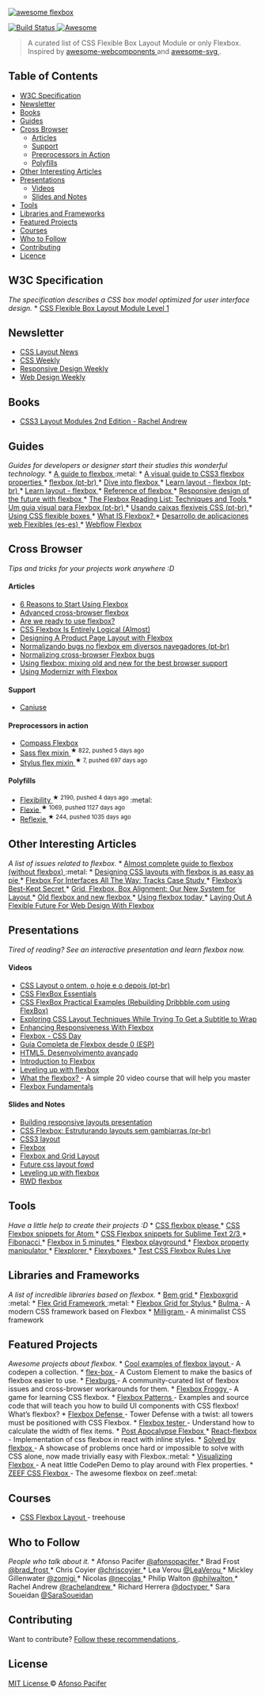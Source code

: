 <p>
 <a href="https://github.com/afonsopacifer/awesome-flexbox/">
  <img alt="awesome flexbox" src="awesome-flexbox.jpg"/>
 </a>
</p>
<p>
 <a href="https://travis-ci.org/afonsopacifer/awesome-flexbox">
  <img alt="Build Status" src="https://travis-ci.org/afonsopacifer/awesome-flexbox.svg?branch=master"/>
 </a>
 <a href="https://github.com/sindresorhus/awesome">
  <img alt="Awesome" src="https://cdn.rawgit.com/sindresorhus/awesome/d7305f38d29fed78fa85652e3a63e154dd8e8829/media/badge.svg"/>
 </a>
</p>
<blockquote>
 <p>
  A curated list of CSS Flexible Box Layout Module or only Flexbox.
  Inspired by
  <a href="https://github.com/obetomuniz/awesome-webcomponents">
   awesome-webcomponents
  </a>
  and
  <a href="https://github.com/willianjusten/awesome-svg">
   awesome-svg
  </a>
  .
 </p>
</blockquote>
<h2>
 Table of Contents
</h2>
<ul>
 <li>
  <a href="#w3c-specification">
   W3C Specification
  </a>
 </li>
 <li>
  <a href="#newsletter">
   Newsletter
  </a>
 </li>
 <li>
  <a href="#books">
   Books
  </a>
 </li>
 <li>
  <a href="#guides">
   Guides
  </a>
 </li>
 <li>
  <a href="#cross-browser">
   Cross Browser
  </a>
  <ul>
   <li>
    <a href="#articles">
     Articles
    </a>
   </li>
   <li>
    <a href="#support">
     Support
    </a>
   </li>
   <li>
    <a href="#preprocessors-in-action">
     Preprocessors in Action
    </a>
   </li>
   <li>
    <a href="#polyfills">
     Polyfills
    </a>
   </li>
  </ul>
 </li>
 <li>
  <a href="#other-interesting-articles">
   Other Interesting Articles
  </a>
 </li>
 <li>
  <a href="#presentations">
   Presentations
  </a>
  <ul>
   <li>
    <a href="#videos">
     Videos
    </a>
   </li>
   <li>
    <a href="#slides-and-notes">
     Slides and Notes
    </a>
   </li>
  </ul>
 </li>
 <li>
  <a href="#tools">
   Tools
  </a>
 </li>
 <li>
  <a href="#libraries-and-frameworks">
   Libraries and Frameworks
  </a>
 </li>
 <li>
  <a href="#featured-projects">
   Featured Projects
  </a>
 </li>
 <li>
  <a href="#courses">
   Courses
  </a>
 </li>
 <li>
  <a href="#who-to-follow">
   Who to Follow
  </a>
 </li>
 <li>
  <a href="#contributing">
   Contributing
  </a>
 </li>
 <li>
  <a href="#licence">
   Licence
  </a>
 </li>
</ul>
<h2>
 W3C Specification
</h2>
<p>
 <em>
  The specification describes a CSS box model optimized for user interface design.
 </em>
 *
 <a href="http://www.w3.org/TR/css3-flexbox/">
  CSS Flexible Box Layout Module Level 1
 </a>
</p>
<h2>
 Newsletter
</h2>
<ul>
 <li>
  <a href="http://csslayout.news/">
   CSS Layout News
  </a>
 </li>
 <li>
  <a href="http://css-weekly.com/">
   CSS Weekly
  </a>
 </li>
 <li>
  <a href="http://responsivedesignweekly.com/">
   Responsive Design Weekly
  </a>
 </li>
 <li>
  <a href="https://web-design-weekly.com/">
   Web Design Weekly
  </a>
 </li>
</ul>
<h2>
 Books
</h2>
<ul>
 <li>
  <a href="http://rachelandrew.co.uk/books/css3-layout-modules">
   CSS3 Layout Modules 2nd Edition - Rachel Andrew
  </a>
 </li>
</ul>
<h2>
 Guides
</h2>
<p>
 <em>
  Guides for developers or designer start their studies this wonderful technology.
 </em>
 *
 <a href="https://css-tricks.com/snippets/css/a-guide-to-flexbox/">
  A guide to flexbox
 </a>
 :metal:
*
 <a href="https://scotch.io/tutorials/a-visual-guide-to-css3-flexbox-properties">
  A visual guide to CSS3 flexbox properties
 </a>
 *
 <a href="http://desenvolvimentoparaweb.com/css/flexbox/">
  flexbox (pt-br)
 </a>
 *
 <a href="http://bocoup.com/weblog/dive-into-flexbox/">
  Dive into flexbox
 </a>
 *
 <a href="http://pt-br.learnlayout.com/flexbox.html">
  Learn layout - flexbox (pt-br)
 </a>
 *
 <a href="http://learnlayout.com/flexbox.html">
  Learn layout - flexbox
 </a>
 *
 <a href="http://tympanus.net/codrops/css_reference/flexbox/">
  Reference of flexbox
 </a>
 *
 <a href="http://blog.teamtreehouse.com/responsive-design-of-the-future-with-flexbox">
  Responsive design of the future with flexbox
 </a>
 *
 <a href="https://www.smashingmagazine.com/author/cosima-mielke/">
  The Flexbox Reading List: Techniques and Tools
 </a>
 *
 <a href="http://edsonjunior.com/um-guia-visual-para-flexbox/">
  Um guia visual para Flexbox (pt-br)
 </a>
 *
 <a href="https://developer.mozilla.org/pt-BR/docs/CSS/Usando_caixas_flexiveis_css">
  Usando caixas flexiveis CSS (pt-br)
 </a>
 *
 <a href="https://developer.mozilla.org/en-US/docs/Web/Guide/CSS/Flexible_boxes">
  Using CSS flexible boxes
 </a>
 *
 <a href="https://medium.com/@spaceninja/what-is-flexbox-6aed968555ef">
  What IS Flexbox?
 </a>
 *
 <a href="http://nucliweb.github.io/flexbox/">
  Desarrollo de aplicaciones web Flexibles (es-es)
 </a>
 *
 <a href="https://flexbox.webflow.com/">
  Webflow Flexbox
 </a>
</p>
<h2>
 Cross Browser
</h2>
<p>
 <em>
  Tips and tricks for your projects work anywhere :D
 </em>
</p>
<h4>
 Articles
</h4>
<ul>
 <li>
  <a href="http://bitsofco.de/6-reasons-to-start-using-flexbox/?utm_campaign=CSS%2BLayout%2BNews&utm_medium=email&utm_source=CSS_Layout_News_31">
   6 Reasons to Start Using Flexbox
  </a>
 </li>
 <li>
  <a href="https://dev.opera.com/articles/advanced-cross-browser-flexbox/">
   Advanced cross-browser flexbox
  </a>
 </li>
 <li>
  <a href="http://www.sitepoint.com/are-we-ready-to-use-flexbox/">
   Are we ready to use flexbox?
  </a>
 </li>
 <li>
  <a href="https://paulrobertlloyd.com/2016/03/logical_flexbox">
   CSS Flexbox Is Entirely Logical (Almost)
  </a>
 </li>
 <li>
  <a href="https://css-tricks.com/designing-a-product-page-layout-with-flexbox/">
   Designing A Product Page Layout with Flexbox
  </a>
 </li>
 <li>
  <a href="http://imasters.com.br/front-end/css/normalizando-bugs-no-flexbox-em-diversos-navegadores/?trace=1519021197&source=single">
   Normalizando bugs no flexbox em diversos navegadores (pt-br)
  </a>
 </li>
 <li>
  <a href="http://philipwalton.com/articles/normalizing-cross-browser-flexbox-bugs/">
   Normalizing cross-browser Flexbox bugs
  </a>
 </li>
 <li>
  <a href="https://css-tricks.com/using-flexbox/">
   Using flexbox: mixing old and new for the best browser support
  </a>
 </li>
 <li>
  <a href="http://zomigi.com/blog/using-modernizr-with-flexbox/?utm_campaign=CSS%2BLayout%2BNews&utm_medium=email&utm_source=CSS_Layout_News_8">
   Using Modernizr with Flexbox
  </a>
 </li>
</ul>
<h4>
 Support
</h4>
<ul>
 <li>
  <a href="http://caniuse.com/flexbox">
   Caniuse
  </a>
 </li>
</ul>
<h4>
 Preprocessors in action
</h4>
<ul>
 <li>
  <a href="http://compass-style.org/reference/compass/css3/flexbox/">
   Compass Flexbox
  </a>
 </li>
 <li>
  <a href="https://github.com/mastastealth/sass-flex-mixin">
   Sass flex mixin
  </a>
  <sup>
   &#9733 822, pushed 5 days ago
  </sup>
 </li>
 <li>
  <a href="https://github.com/differui/stylus-flex-mixin">
   Stylus flex mixin
  </a>
  <sup>
   &#9733 7, pushed 697 days ago
  </sup>
 </li>
</ul>
<h4>
 Polyfills
</h4>
<ul>
 <li>
  <a href="https://github.com/10up/flexibility">
   Flexibility
  </a>
  <sup>
   &#9733 2190, pushed 4 days ago
  </sup>
  :metal:
 </li>
 <li>
  <a href="https://github.com/doctyper/flexie">
   Flexie
  </a>
  <sup>
   &#9733 1069, pushed 1127 days ago
  </sup>
 </li>
 <li>
  <a href="https://github.com/doctyper/reflexie">
   Reflexie
  </a>
  <sup>
   &#9733 244, pushed 1035 days ago
  </sup>
 </li>
</ul>
<h2>
 Other Interesting Articles
</h2>
<p>
 <em>
  A list of issues related to flexbox.
 </em>
 *
 <a href="http://kyusuf.com/post/almost-complete-guide-to-flexbox-without-flexbox?utm_campaign=CSS%2BLayout%2BNews&utm_medium=email&utm_source=CSS_Layout_News_36">
  Almost complete guide to flexbox (without flexbox)
 </a>
 :metal:
*
 <a href="http://www.smashingmagazine.com/2015/03/02/harnessing-flexbox-for-todays-web-apps/">
  Designing CSS layouts with flexbox is as easy as pie
 </a>
 *
 <a href="http://www.smashingmagazine.com/2015/11/flexbox-interfaces-tracks-case-study/?utm_source=html5weekly&utm_medium=email">
  Flexbox For Interfaces All The Way: Tracks Case Study
 </a>
 *
 <a href="https://medium.com/@samserif/flexbox-s-best-kept-secret-bd3d892826b6#.i0v3krqo0">
  Flexbox’s Best-Kept Secret
 </a>
 *
 <a href="https://24ways.org/2015/grid-flexbox-box-alignment-our-new-system-for-layout/?utm_campaign=CSS%2BLayout%2BNews&utm_medium=email&utm_source=CSS_Layout_News_20">
  Grid, Flexbox, Box Alignment: Our New System for Layout
 </a>
 *
 <a href="https://css-tricks.com/old-flexbox-and-new-flexbox/">
  Old flexbox and new flexbox
 </a>
 *
 <a href="https://chriswrightdesign.com/experiments/using-flexbox-today/">
  Using flexbox today
 </a>
 *
 <a href="https://www.smashingmagazine.com/2015/08/flexible-future-for-web-design-with-flexbox/">
  Laying Out A Flexible Future For Web Design With Flexbox
 </a>
</p>
<h2>
 Presentations
</h2>
<p>
 <em>
  Tired of reading? See an interactive presentation and learn flexbox now.
 </em>
</p>
<h4>
 Videos
</h4>
<ul>
 <li>
  <a href="https://www.youtube.com/watch?v=MjK1MCjqmpU&list=PLnjYA3TxpDpgWE9cXwT5H7wEsG6ql-Q59&index=15">
   CSS Layout o ontem, o hoje e o depois (pt-br)
  </a>
 </li>
 <li>
  <a href="https://www.youtube.com/watch?v=G7EIAgfkhmg">
   CSS FlexBox Essentials
  </a>
 </li>
 <li>
  <a href="https://www.youtube.com/watch?v=H1lREysgdgc">
   CSS FlexBox Practical Examples (Rebuilding Dribbble.com using FlexBox)
  </a>
 </li>
 <li>
  <a href="https://css-tricks.com/video-screencasts/140-exploring-css-layout-techniques-while-trying-to-get-a-subtitle-to-wrap/">
   Exploring CSS Layout Techniques While Trying To Get a Subtitle to Wrap
  </a>
 </li>
 <li>
  <a href="https://www.youtube.com/watch?v=_98SE8WUvLk">
   Enhancing Responsiveness With Flexbox
  </a>
 </li>
 <li>
  <a href="https://vimeo.com/131664957">
   Flexbox - CSS Day
  </a>
 </li>
 <li>
  <a href="https://www.youtube.com/watch?v=F-KCncXMPk0">
   Guía Completa de Flexbox desde 0 (ESP)
  </a>
 </li>
 <li>
  <a href="https://www.youtube.com/watch?v=b9ZrOdTFkNk">
   HTML5. Desenvolvimento avançado
  </a>
 </li>
 <li>
  <a href="https://mijingo.com/lessons/guide-to-flexbox/?utm_campaign=CSS%2BLayout%2BNews&utm_medium=email&utm_source=CSS_Layout_News_34">
   Introduction to Flexbox
  </a>
 </li>
 <li>
  <a href="https://vimeo.com/96406277">
   Leveling up with flexbox
  </a>
 </li>
 <li>
  <a href="http://flexbox.io">
   What the flexbox?
  </a>
  - A simple 20 video course that will help you master
 </li>
 <li>
  <a href="https://egghead.io/lessons/misc-flexbox-fundamentals">
   Flexbox Fundamentals
  </a>
 </li>
</ul>
<h4>
 Slides and Notes
</h4>
<ul>
 <li>
  <a href="http://zomigi.com/blog/responsive-layouts-css-dev-conf/">
   Building responsive layouts presentation
  </a>
 </li>
 <li>
  <a href="https://speakerdeck.com/afonsopacifer/flexbox">
   CSS Flexbox: Estruturando layouts sem gambiarras (pr-br)
  </a>
 </li>
 <li>
  <a href="http://zomigi.com/blog/css3-layout/">
   CSS3 layout
  </a>
 </li>
 <li>
  <a href="http://zomigi.com/blog/flexbox-presentation/">
   Flexbox
  </a>
 </li>
 <li>
  <a href="http://pt.slideshare.net/diegoeis/flexbox-to-the-people">
   Flexbox and Grid Layout
  </a>
 </li>
 <li>
  <a href="http://zomigi.com/blog/future-css-layout-fowd/">
   Future css layout fowd
  </a>
 </li>
 <li>
  <a href="http://zomigi.com/blog/leveling-up-with-flexbox/">
   Leveling up with flexbox
  </a>
 </li>
 <li>
  <a href="http://zomigi.com/blog/rwd-flexbox/">
   RWD flexbox
  </a>
 </li>
</ul>
<h2>
 Tools
</h2>
<p>
 <em>
  Have a little help to create their projects :D
 </em>
 *
 <a href="http://demo.agektmr.com/flexbox/">
  CSS flexbox please
 </a>
 *
 <a href="https://github.com/brenopolanski/css-flexbox-atom-snippets">
  CSS Flexbox snippets for Atom
 </a>
 *
 <a href="https://github.com/brenopolanski/css-flexbox-sublime-snippets">
  CSS Flexbox snippets for Sublime Text 2/3
 </a>
 *
 <a href="https://github.com/maxsteenbergen/Fibonacci">
  Fibonacci
 </a>
 *
 <a href="https://cvan.io/flexboxin5/">
  Flexbox in 5 minutes
 </a>
 *
 <a href="https://web.archive.org/web/20151207135410/http://flexiejs.com/playground/">
  Flexbox playground
 </a>
 *
 <a href="http://codepen.io/enxaneta/full/adLPwv/">
  Flexbox property manipulator
 </a>
 *
 <a href="http://bennettfeely.com/flexplorer/">
  Flexplorer
 </a>
 *
 <a href="http://the-echoplex.net/flexyboxes/">
  Flexyboxes
 </a>
 *
 <a href="http://flexbox.help/">
  Test CSS Flexbox Rules Live
 </a>
</p>
<h2>
 Libraries and Frameworks
</h2>
<p>
 <em>
  A list of incredible libraries based on flexbox.
 </em>
 *
 <a href="https://github.com/bem-incubator/bem-grid">
  Bem grid
 </a>
 *
 <a href="https://github.com/kristoferjoseph/flexboxgrid">
  Flexboxgrid
 </a>
 :metal:
*
 <a href="https://afonsopacifer.github.io/flex-grid-framework/">
  Flex Grid Framework
 </a>
 :metal:
*
 <a href="http://stylusgrid.com">
  Flexbox Grid for Stylus
 </a>
 *
 <a href="http://bulma.io/">
  Bulma
 </a>
 - A modern CSS framework based on Flexbox
*
 <a href="http://milligram.github.io/">
  Milligram
 </a>
 - A minimalist CSS framework
</p>
<h2>
 Featured Projects
</h2>
<p>
 <em>
  Awesome projects about flexbox.
 </em>
 *
 <a href="http://codepen.io/collection/KegmA/">
  Cool examples of flexbox layout
 </a>
 - A codepen a collection.
*
 <a href="https://github.com/potch/flex-box">
  flex-box
 </a>
 - A Custom Element to make the basics of flexbox easier to use.
*
 <a href="https://github.com/philipwalton/flexbugs">
  Flexbugs
 </a>
 - A community-curated list of flexbox issues and cross-browser workarounds for them.
*
 <a href="http://flexboxfroggy.com/">
  Flexbox Froggy
 </a>
 - A game for learning CSS flexbox.
*
 <a href="http://www.flexboxpatterns.com/">
  Flexbox Patterns
 </a>
 - Examples and source code that will teach you how to build UI components with CSS flexbox! What’s flexbox?
*
 <a href="http://www.flexboxdefense.com/">
  Flexbox Defense
 </a>
 - Tower Defense with a twist: all towers must be positioned with CSS Flexbox.
*
 <a href="http://madebymike.com.au/demos/flexbox-tester/">
  Flexbox tester
 </a>
 - Understand how to calculate the width of flex items.
*
 <a href="https://github.com/afonsopacifer/post-apocalypse-flexbox">
  Post Apocalypse Flexbox
 </a>
 *
 <a href="https://github.com/tcoopman/react-flexbox">
  React-flexbox
 </a>
 - Implementation of css flexbox in react with inline styles.
*
 <a href="https://github.com/philipwalton/solved-by-flexbox">
  Solved by flexbox
 </a>
 - A showcase of problems once hard or impossible to solve with CSS alone, now made trivially easy with Flexbox.:metal:
*
 <a href="http://codepen.io/paultrone/pen/xwxNmQ?utm_campaign=CSS%2BLayout%2BNews&utm_medium=email&utm_source=CSS_Layout_News_6">
  Visualizing Flexbox
 </a>
 - A neat little CodePen Demo to play around with Flex properties.
*
 <a href="https://css-flexbox.zeef.com/afonso.pacifer">
  ZEEF CSS Flexbox
 </a>
 - The awesome flexbox on zeef.:metal:
</p>
<h2>
 Courses
</h2>
<ul>
 <li>
  <a href="https://teamtreehouse.com/library/css-flexbox-layout?utm_source=Responsive+Design+Weekly&utm_campaign=e4dbc18ebc-Responsive_Design_Weekly_184&utm_medium=email&utm_term=0_df65b6d7c8-e4dbc18ebc-59080665&goal=0_df65b6d7c8-e4dbc18ebc-59080665">
   CSS Flexbox Layout
  </a>
  - treehouse
 </li>
</ul>
<h2>
 Who to Follow
</h2>
<p>
 <em>
  People who talk about it.
 </em>
 * Afonso Pacifer
 <a href="https://twitter.com/afonsopacifer">
  @afonsopacifer
 </a>
 * Brad Frost
 <a href="https://twitter.com/brad_frost">
  @brad_frost
 </a>
 * Chris Coyier
 <a href="https://twitter.com/chriscoyier">
  @chriscoyier
 </a>
 * Lea Verou
 <a href="https://twitter.com/leaverou">
  @LeaVerou
 </a>
 * Mickley Gillenwater
 <a href="https://twitter.com/zomigi">
  @zomigi
 </a>
 * Nicolas
 <a href="https://twitter.com/necolas">
  @necolas
 </a>
 * Philip Walton
 <a href="https://twitter.com/philwalton">
  @philwalton
 </a>
 * Rachel Andrew
 <a href="https://twitter.com/rachelandrew">
  @rachelandrew
 </a>
 * Richard Herrera
 <a href="https://twitter.com/doctyper">
  @doctyper
 </a>
 * Sara Soueidan
 <a href="https://twitter.com/SaraSoueidan">
  @SaraSoueidan
 </a>
</p>
<h2>
 Contributing
</h2>
<p>
 Want to contribute?
 <a href="https://github.com/afonsopacifer/awesome-flexbox/blob/master/contributing.md">
  Follow these recommendations
 </a>
 .
</p>
<h2>
 License
</h2>
<p>
 <a href="https://github.com/afonsopacifer/awesome-flexbox/blob/master/license.md">
  MIT License
 </a>
 ©
 <a href="http://afonsopacifer.com/">
  Afonso Pacifer
 </a>
</p>
